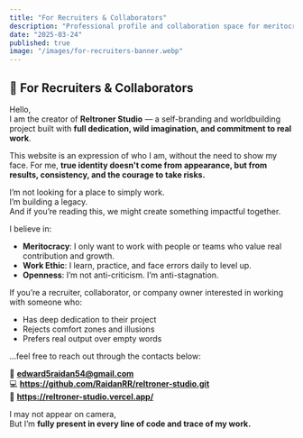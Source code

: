 ```yaml
---
title: "For Recruiters & Collaborators"
description: "Professional profile and collaboration space for meritocratic partners and visionary recruiters"
date: "2025-03-24"
published: true
image: "/images/for-recruiters-banner.webp"
---
```


## 🧭 For Recruiters & Collaborators

Hello,  
I am the creator of **Reltroner Studio** — a self-branding and worldbuilding project built with **full dedication, wild imagination, and commitment to real work**.

This website is an expression of who I am, without the need to show my face. For me, **true identity doesn't come from appearance, but from results, consistency, and the courage to take risks.**

I’m not looking for a place to simply work.  
I’m building a legacy.  
And if you’re reading this, we might create something impactful together.

I believe in:
- **Meritocracy**: I only want to work with people or teams who value real contribution and growth.
- **Work Ethic**: I learn, practice, and face errors daily to level up.
- **Openness**: I’m not anti-criticism. I’m anti-stagnation.

If you’re a recruiter, collaborator, or company owner interested in working with someone who:
- Has deep dedication to their project
- Rejects comfort zones and illusions
- Prefers real output over empty words

...feel free to reach out through the contacts below:

📧 **edward5raidan54@gmail.com**  
💻 **https://github.com/RaidanRR/reltroner-studio.git**  
🧠 **https://reltroner-studio.vercel.app/**

I may not appear on camera,  
But I’m **fully present in every line of code and trace of my work.**
